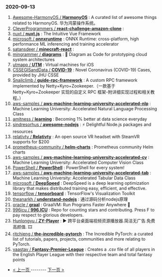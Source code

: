 ### 2020-09-13 
1. [
        Awesome-HarmonyOS /
**HarmonyOS**](https://github.com/Awesome-HarmonyOS/HarmonyOS) : A curated list of awesome things related to HarmonyOS. 华为鸿蒙操作系统。
1. [
        CleverProgrammers /
**react-challenge-amazon-clone**](https://github.com/CleverProgrammers/react-challenge-amazon-clone) : 
1. [
        nuxt /
**nuxt.js**](https://github.com/nuxt/nuxt.js) : The Intuitive Vue Framework
1. [
        microsoft /
**onnxruntime**](https://github.com/microsoft/onnxruntime) : ONNX Runtime: cross-platform, high performance ML inferencing and training accelerator
1. [
        satansdeer /
**minecraft-react**](https://github.com/satansdeer/minecraft-react) : 
1. [
        mingrammer /
**diagrams**](https://github.com/mingrammer/diagrams) : 🎨 Diagram as Code for prototyping cloud system architectures
1. [
        utmapp /
**UTM**](https://github.com/utmapp/UTM) : Virtual machines for iOS
1. [
        CSSEGISandData /
**COVID-19**](https://github.com/CSSEGISandData/COVID-19) : Novel Coronavirus (COVID-19) Cases, provided by JHU CSSE
1. [
        Snailclimb /
**guide-rpc-framework**](https://github.com/Snailclimb/guide-rpc-framework) : A custom RPC framework implemented by Netty+Kyro+Zookeeper.（一款基于 Netty+Kyro+Zookeeper 实现的自定义 RPC 框架-附详细实现过程和相关教程。）
1. [
        aws-samples /
**aws-machine-learning-university-accelerated-nlp**](https://github.com/aws-samples/aws-machine-learning-university-accelerated-nlp) : Machine Learning University: Accelerated Natural Language Processing Class
1. [
        amitness /
**learning**](https://github.com/amitness/learning) : Becoming 1% better at data science everyday
1. [
        sindresorhus /
**awesome-nodejs**](https://github.com/sindresorhus/awesome-nodejs) : ⚡ Delightful Node.js packages and resources
1. [
        relativty /
**Relativty**](https://github.com/relativty/Relativty) : An open source VR headset with SteamVR supports for $200
1. [
        prometheus-community /
**helm-charts**](https://github.com/prometheus-community/helm-charts) : Prometheus community Helm charts
1. [
        aws-samples /
**aws-machine-learning-university-accelerated-cv**](https://github.com/aws-samples/aws-machine-learning-university-accelerated-cv) : Machine Learning University: Accelerated Computer Vision Class
1. [
        PowerShell /
**PowerShell**](https://github.com/PowerShell/PowerShell) : PowerShell for every system!
1. [
        aws-samples /
**aws-machine-learning-university-accelerated-tab**](https://github.com/aws-samples/aws-machine-learning-university-accelerated-tab) : Machine Learning University: Accelerated Tabular Data Class
1. [
        microsoft /
**DeepSpeed**](https://github.com/microsoft/DeepSpeed) : DeepSpeed is a deep learning optimization library that makes distributed training easy, efficient, and effective.
1. [
        tensorflow /
**tensorboard**](https://github.com/tensorflow/tensorboard) : TensorFlow's Visualization Toolkit
1. [
        theanarkh /
**understand-nodejs**](https://github.com/theanarkh/understand-nodejs) : 通过源码分析nodejs原理
1. [
        oracle /
**graal**](https://github.com/oracle/graal) : GraalVM: Run Programs Faster Anywhere 🚀
1. [
        996icu /
**996.ICU**](https://github.com/996icu/996.ICU) : Repo for counting stars and contributing. Press F to pay respect to glorious developers.
1. [
        Hunlongyu /
**ZY-Player**](https://github.com/Hunlongyu/ZY-Player) : ▶️ 跨平台桌面端视频资源播放器.简洁无广告.免费高颜值. 🎞
1. [
        ritchieng /
**the-incredible-pytorch**](https://github.com/ritchieng/the-incredible-pytorch) : The Incredible PyTorch: a curated list of tutorials, papers, projects, communities and more relating to PyTorch.
1. [
        vaastav /
**Fantasy-Premier-League**](https://github.com/vaastav/Fantasy-Premier-League) : Creates a .csv file of all players in the English Player League with their respective team and total fantasy points 

- [ < 上一页 ](https://github.com/able8/github-trending-daily-record/blob/master/2020-09-12.md) -------- [ 下一页 > ](https://github.com/able8/github-trending-daily-record/blob/master/2020-09-14.md)